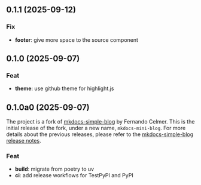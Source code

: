 ## 0.1.1 (2025-09-12)

### Fix

- **footer**: give more space to the source component

## 0.1.0 (2025-09-07)

### Feat

- **theme**: use github theme for highlight.js

## 0.1.0a0 (2025-09-07)

The project is a fork of [mkdocs-simple-blog](https://github.com/FernandoCelmer/mkdocs-simple-blog) by Fernando Celmer.
This is the initial release of the fork, under a new name, `mkdocs-mini-blog`. For more details about the previous
releases, please refer to the
[mkdocs-simple-blog release notes](https://fernandocelmer.github.io/mkdocs-simple-blog/nav/development/release-notes/).

### Feat

- **build**: migrate from poetry to uv
- **ci**: add release workflows for TestPyPI and PyPI

